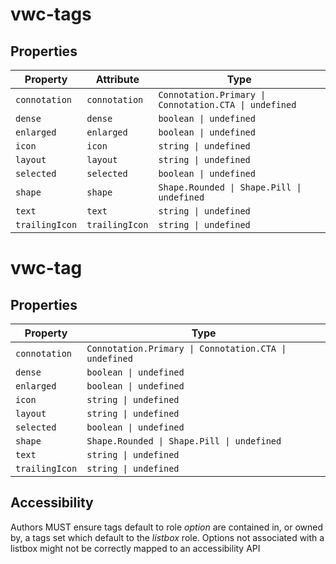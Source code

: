 # vwc-tags

## Properties

| Property       | Attribute      | Type                                                  |
| -------------- | -------------- | ----------------------------------------------------- |
| `connotation`  | `connotation`  | `Connotation.Primary \| Connotation.CTA \| undefined` |
| `dense`        | `dense`        | `boolean \| undefined`                                |
| `enlarged`     | `enlarged`     | `boolean \| undefined`                                |
| `icon`         | `icon`         | `string \| undefined`                                 |
| `layout`       | `layout`       | `string \| undefined`                                 |
| `selected`     | `selected`     | `boolean \| undefined`                                |
| `shape`        | `shape`        | `Shape.Rounded \| Shape.Pill \| undefined`            |
| `text`         | `text`         | `string \| undefined`                                 |
| `trailingIcon` | `trailingIcon` | `string \| undefined`                                 |

# vwc-tag

## Properties

| Property       | Type                                                  |
| -------------- | ----------------------------------------------------- |
| `connotation`  | `Connotation.Primary \| Connotation.CTA \| undefined` |
| `dense`        | `boolean \| undefined`                                |
| `enlarged`     | `boolean \| undefined`                                |
| `icon`         | `string \| undefined`                                 |
| `layout`       | `string \| undefined`                                 |
| `selected`     | `boolean \| undefined`                                |
| `shape`        | `Shape.Rounded \| Shape.Pill \| undefined`            |
| `text`         | `string \| undefined`                                 |
| `trailingIcon` | `string \| undefined`                                 |

## Accessibility

Authors MUST ensure tags default to role _option_ are contained in, or owned by, a tags set which default to the *listbox* role. Options not associated with a listbox might not be correctly mapped to an accessibility API
